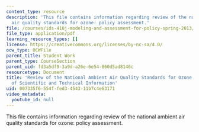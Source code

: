 ```yaml
---
content_type: resource
description: 'This file contains information regarding review of the national ambient
  air quality standards for ozone: policy assessment.'
file: /courses/ids-410j-modeling-and-assessment-for-policy-spring-2013/007335f6554ffed3454311b7c4e63171_MITESD_864S13_Rdng_NatAmbt.pdf
file_type: application/pdf
learning_resource_types: []
license: https://creativecommons.org/licenses/by-nc-sa/4.0/
ocw_type: OCWFile
parent_title: Student Work
parent_type: CourseSection
parent_uid: fd3a5df9-3a9d-a26e-6e54-860d5ad8146c
resourcetype: Document
title: 'Review of the National Ambient Air Quality Standards for Ozone: Policy Assessment
  of Scientific and Technical Information'
uid: 007335f6-554f-fed3-4543-11b7c4e63171
video_metadata:
  youtube_id: null
---
```

This file contains information regarding review of the national ambient air quality standards for ozone: policy assessment.